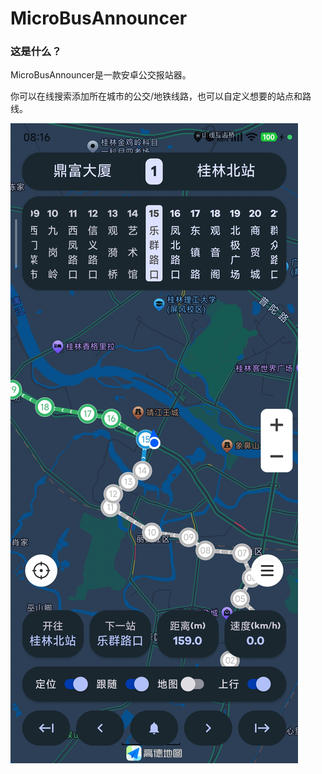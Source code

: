 # MicroBusAnnouncer
### 这是什么？

MicroBusAnnouncer是一款安卓公交报站器。

你可以在线搜索添加所在城市的公交/地铁线路，也可以自定义想要的站点和路线。

![image](https://github.com/Shiyue0x0/MicroBusAnnouncer/blob/master/readme/main)

